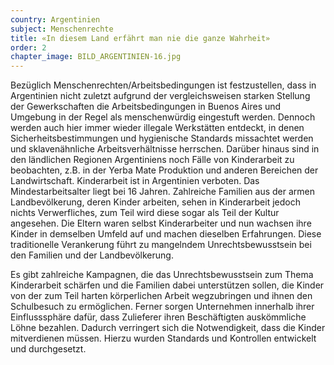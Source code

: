 ```yaml
---
country: Argentinien
subject: Menschenrechte
title: «In diesem Land erfährt man nie die ganze Wahrheit»
order: 2
chapter_image: BILD_ARGENTINIEN-16.jpg
---
```

<div class="content" markdown="1">
Bezüglich Menschenrechten/Arbeitsbedingungen ist festzustellen, dass in Argentinien nicht zuletzt aufgrund der vergleichsweisen starken Stellung der Gewerkschaften die Arbeitsbedingungen in Buenos Aires und Umgebung in der Regel als menschenwürdig eingestuft werden. Dennoch werden auch hier immer wieder illegale Werkstätten entdeckt, in denen Sicherheitsbestimmungen und hygienische Standards missachtet werden und sklavenähnliche Arbeitsverhältnisse herrschen. Darüber hinaus sind in den ländlichen Regionen Argentiniens noch Fälle von Kinderarbeit zu beobachten, z.B. in der Yerba Mate Produktion und anderen Bereichen der Landwirtschaft. Kinderarbeit ist in Argentinien verboten. Das Mindestarbeitsalter liegt bei 16 Jahren. Zahlreiche Familien aus der armen Landbevölkerung, deren Kinder arbeiten, sehen in Kinderarbeit jedoch nichts Verwerfliches, zum Teil wird diese sogar als Teil der Kultur angesehen. Die Eltern waren selbst Kinderarbeiter und nun wachsen ihre Kinder in demselben Umfeld auf und machen dieselben Erfahrungen. Diese traditionelle Verankerung führt zu mangelndem Unrechtsbewusstsein bei den Familien und der Landbevölkerung.

Es gibt zahlreiche Kampagnen, die das Unrechtsbewusstsein zum Thema Kinderarbeit schärfen und die Familien dabei unterstützen sollen, die Kinder von der zum Teil harten körperlichen Arbeit wegzubringen und ihnen den Schulbesuch zu ermöglichen. Ferner sorgen Unternehmen innerhalb ihrer Einflusssphäre dafür, dass Zulieferer ihren Beschäftigten auskömmliche Löhne bezahlen. Dadurch verringert sich die Notwendigkeit, dass die Kinder mitverdienen müssen. Hierzu wurden Standards und Kontrollen entwickelt und durchgesetzt.
</div>

